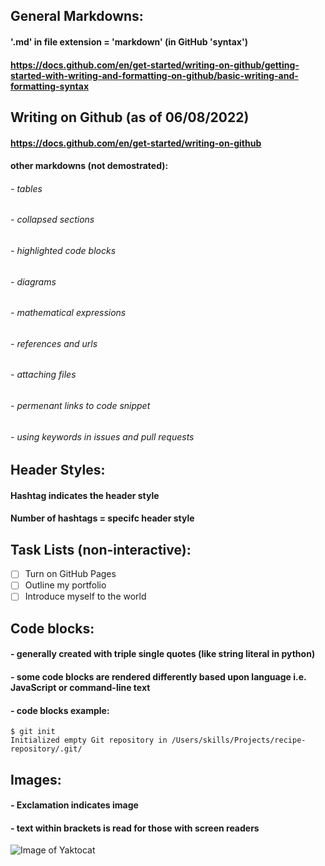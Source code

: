 ## General Markdowns: 
#### '.md' in file extension = 'markdown' (in GitHub 'syntax')
#### https://docs.github.com/en/get-started/writing-on-github/getting-started-with-writing-and-formatting-on-github/basic-writing-and-formatting-syntax
## Writing on Github (as of 06/08/2022)
#### https://docs.github.com/en/get-started/writing-on-github
#### other markdowns (not demostrated):
###### - tables
###### - collapsed sections
###### - highlighted code blocks
###### - diagrams
###### - mathematical expressions
###### - references and urls
###### - attaching files
###### - permenant links to code snippet
###### - using keywords in issues and pull requests
## Header Styles:
#### Hashtag indicates the header style
#### Number of hashtags = specifc header style
## Task Lists (non-interactive):
- [ ] Turn on GitHub Pages
- [ ] Outline my portfolio
- [ ] Introduce myself to the world
## Code blocks:
#### - generally created with triple single quotes (like string literal in python)
#### - some code blocks are rendered differently based upon language i.e. JavaScript or command-line text
#### - code blocks example:
```
$ git init
Initialized empty Git repository in /Users/skills/Projects/recipe-repository/.git/
```
## Images:
#### - Exclamation indicates image 
#### - text within brackets is read for those with screen readers
![Image of Yaktocat](https://octodex.github.com/images/yaktocat.png)

